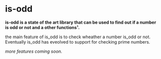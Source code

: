 # is-odd
**is-odd is a state of the art library that can be used to find out if a number is odd or not and a other functions¹.**

the main feature of is_odd is to check wheather a number is_odd or not. Eventually is_odd has eveolved to support for checking prime numbers.

_more features coming soon._
